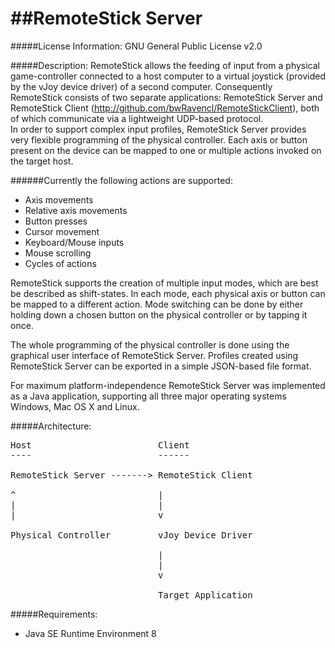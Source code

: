 ##RemoteStick Server
==================

#####License Information:
GNU General Public License v2.0

#####Description:
RemoteStick allows the feeding of input from a physical game-controller connected to a host computer to a virtual joystick (provided by the vJoy device driver) of a second computer.
Consequently RemoteStick consists of two separate applications: RemoteStick Server and RemoteStick Client (http://github.com/bwRavencl/RemoteStickClient),  both of which communicate via a lightweight UDP-based protocol.  
In order to support complex input profiles, RemoteStick Server provides very flexible programming of the physical controller. Each axis or button present on the device can be mapped to one or multiple actions invoked on the target host.

######Currently the following actions are supported:
- Axis movements
- Relative axis movements
- Button presses
- Cursor movement
- Keyboard/Mouse inputs
- Mouse scrolling
- Cycles of actions

RemoteStick supports the creation of multiple input modes, which are best be described as shift-states.
In each mode, each physical axis or button can be mapped to a different action.
Mode switching can be done by either holding down a chosen button on the physical controller or by tapping it once.

The whole programming of the physical controller is done using the graphical user interface of RemoteStick Server.
Profiles created using RemoteStick Server can be exported in a simple JSON-based file format.

For maximum platform-independence RemoteStick Server was implemented as a Java application, supporting all three major operating systems Windows, Mac OS X and Linux.

#####Architecture:
<pre>
Host                        Client
----                        ------

RemoteStick Server -------> RemoteStick Client

^                           |
|                           |
|                           v

Physical Controller         vJoy Device Driver

                            |
                            |
                            v

                            Target Application
</pre>

#####Requirements:
- Java SE Runtime Environment 8

